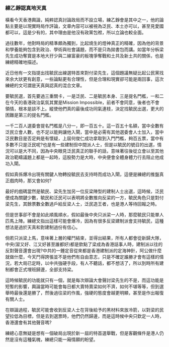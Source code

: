 ### 練乙錚認真地天真

橫看今天香港輿論，純粹認真討論政局而不設立場，練乙錚會是其中之一，他的論點主要是以現實時局作評論，文章內容可以被視為泛民、本土亦可以，甚至見愛國都可以，這是少有的，其中理由是他沒有政黨包袱，所以立論也較全面。  
  
過往數年，他對時局的精準頗為獨到，比起燒生的燈神真正的精確，因為他的背景和學養能夠包含到政治、學術與社會議題，而不是只為拋書包而講。如當年分柝梁先生成功奪寶是本地大孖少與二線富豪的板塊爭奪戰和土共及新土共的關係，也是練總精確地描述。  
  
近日他有一文指提出找毓民出線選特首來對付梁先生，這個題議無疑比起公民黨找來余大狀更有創意，一些論點更有合理性，但是合理和現實卻可能是兩回事，這次練總的文可謂是天真與認真的混合文章。  
  
要毓民選，首先要過三重關卡，一是泛民、二是毓民本身、三是提名門檻，一和二在今天的香港政治氣氛其實是Mission
Impossible，前者不會同意，後者也不會領情，根本是談不上。縱使他們真的最後成功同氣連枝，決定找毓民出選，更大的困難是第三的提名門檻。  
  
一千二百人選委會提名門檻是八分一，即一百五十。這一百五十名額，當中全數有泛民立會人數，也不足以能夠讓他入閘，當中是必需有其他選委會人士加入，當中泛民數目是否足夠是有懷疑，上屆何俊仁成功拿取到入門門檻，夠百五票，當中有多數不只是泛民呢?也是有一些建制但中間派人士，但是以毓民的號召的出選，情況可以是大不同，因為中央眼見泛民真正的聯手的話，意味著往後從立會以至其他政治範疇議題上都是一起時，這股勢力是大時，中央便會全體身體力行去阻止他成功入閘。  
  
假如真係爆冷出現有關鍵人物轉投毓民去支持時而成功入閘，這便是練總的推盤真正戲肉時，那又會如何?  
  
最好的戲碼當然是毓民、梁先生加另一位反梁陣型的建制人士出選，這時候，泛民便成為關鍵少數，毓民和泛民可以表明將全數推向反梁的一方，毓民角色只是對付梁先生，其餘票數全數過戶給反梁人士，泛民造王者，也是港人等待回報之時。  
  
但是世事卻不會是如此順風順水，假如最後中央只派梁一人時，那麼毓民只能單人匹馬上陣。練總文指出這樣可能會爆冷，因為有很多反梁建制派會支持毓民，這種想法是過於天真和對建制過份有信心。  
  
倘若只派梁上馬，意味著上層的權鬥結束，並得出結果，所有人都會從新歸大隊，中央(習又好、江又好甚至誰都好)都是欽點了梁成為香港話事人時，建制派以往的反對聲音還會出現?中共的一錘定音從來都是香港建制派的定海神針，阿公做什麼就做什麼，今天鬥得誇張並不是他們有自由意志，只是不確定誰勝才會有這樣的情況，若大局已定時，以中共強硬手段，有人不聽話，都不想活了，所以到時所有建制都會正式埋班歸邊，全部支持梁。  
  
這時候毓民的功能就只有一個，就是每次辯論大會聲討梁先生的不是，而這功能是短暫的影響，輿論當時可能會每日都大賣特賣梁如何不濟，如何不堪等等，但到選舉時最後還是勝了，然後過往梁的作風，強硬的態度會越更明顯，甚至是作出報復有關人士。  
  
在辯論過程，毓民可能會收到反梁人士在背後給予的黑材料來放冷箭，以對梁的民望拉低為目標，但是去到選票時，他們仍然歸邊，而是這時候中央只欽定一人時，香港還會有其他聲音嗎?  
  
練總心意無疑是想有一個破局出現於新一屆的特首選舉戰，但是客觀條件是港人仍然是沒有這種氣魄，練總只能一廂情願的盼望。  



